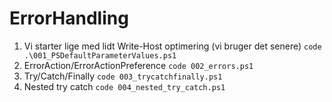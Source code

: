 # ErrorHandling

1. Vi starter lige med lidt Write-Host optimering (vi bruger det senere)
`code .\001_PSDefaultParameterValues.ps1`
2. ErrorAction/ErrorActionPreference `code 002_errors.ps1`
3. Try/Catch/Finally `code 003_trycatchfinally.ps1`
4. Nested try catch `code 004_nested_try_catch.ps1`
